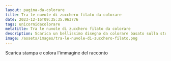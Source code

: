 ```yaml
---
layout: pagina-da-colorare
title: Tra le nuvole di zucchero filato da colorare
date: 2023-12-16T09:35:35.963776
tags: unicornidacolorare
metatitle: Tra le nuvole di zucchero filato da colorare
description: Scarica un bellissimo disegno da colorare basato sulla storia Tra le nuvole di zucchero filato
image: /assets/images/tra-le-nuvole-di-zucchero-filato.png
---
```

Scarica stampa e colora l'immagine del racconto
        